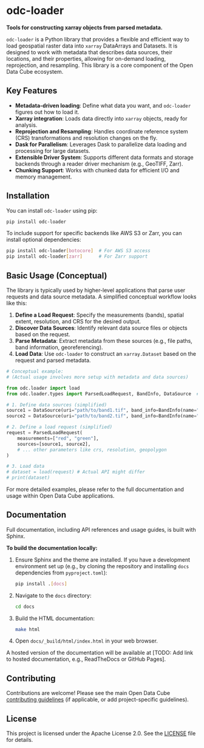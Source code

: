# odc-loader

**Tools for constructing xarray objects from parsed metadata.**

`odc-loader` is a Python library that provides a flexible and efficient way to load geospatial raster data into `xarray` DataArrays and Datasets. It is designed to work with metadata that describes data sources, their locations, and their properties, allowing for on-demand loading, reprojection, and resampling. This library is a core component of the Open Data Cube ecosystem.

## Key Features

- **Metadata-driven loading**: Define what data you want, and `odc-loader` figures out how to load it.
- **Xarray integration**: Loads data directly into `xarray` objects, ready for analysis.
- **Reprojection and Resampling**: Handles coordinate reference system (CRS) transformations and resolution changes on the fly.
- **Dask for Parallelism**: Leverages Dask to parallelize data loading and processing for large datasets.
- **Extensible Driver System**: Supports different data formats and storage backends through a reader driver mechanism (e.g., GeoTIFF, Zarr).
- **Chunking Support**: Works with chunked data for efficient I/O and memory management.

## Installation

You can install `odc-loader` using pip:

```bash
pip install odc-loader
```

To include support for specific backends like AWS S3 or Zarr, you can install optional dependencies:

```bash
pip install odc-loader[botocore]  # For AWS S3 access
pip install odc-loader[zarr]      # For Zarr support
```

## Basic Usage (Conceptual)

The library is typically used by higher-level applications that parse user requests and data source metadata. A simplified conceptual workflow looks like this:

1.  **Define a Load Request**: Specify the measurements (bands), spatial extent, resolution, and CRS for the desired output.
2.  **Discover Data Sources**: Identify relevant data source files or objects based on the request.
3.  **Parse Metadata**: Extract metadata from these sources (e.g., file paths, band information, georeferencing).
4.  **Load Data**: Use `odc-loader` to construct an `xarray.Dataset` based on the request and parsed metadata.

```python
# Conceptual example:
# (Actual usage involves more setup with metadata and data sources)

from odc.loader import load
from odc.loader.types import ParsedLoadRequest, BandInfo, DataSource  # Fictional simplified types for illustration

# 1. Define data sources (simplified)
source1 = DataSource(uri="path/to/band1.tif", band_info=BandInfo(name="red"))
source2 = DataSource(uri="path/to/band2.tif", band_info=BandInfo(name="green"))

# 2. Define a load request (simplified)
request = ParsedLoadRequest(
    measurements=["red", "green"],
    sources=[source1, source2],
    # ... other parameters like crs, resolution, geopolygon
)

# 3. Load data
# dataset = load(request) # Actual API might differ
# print(dataset)
```

For more detailed examples, please refer to the full documentation and usage within Open Data Cube applications.

## Documentation

Full documentation, including API references and usage guides, is built with Sphinx.

**To build the documentation locally:**

1.  Ensure Sphinx and the theme are installed. If you have a development environment set up (e.g., by cloning the repository and installing `docs` dependencies from `pyproject.toml`):
    ```bash
    pip install .[docs]
    ```
2.  Navigate to the `docs` directory:
    ```bash
    cd docs
    ```
3.  Build the HTML documentation:
    ```bash
    make html
    ```
4.  Open `docs/_build/html/index.html` in your web browser.

A hosted version of the documentation will be available at [TODO: Add link to hosted documentation, e.g., ReadTheDocs or GitHub Pages].

## Contributing

Contributions are welcome! Please see the main Open Data Cube [contributing guidelines](https://opendatacube.readthedocs.io/en/latest/contribute.html) (if applicable, or add project-specific guidelines).

## License

This project is licensed under the Apache License 2.0. See the [LICENSE](LICENSE) file for details.
